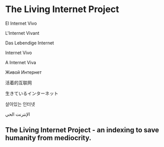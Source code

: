 # The Living Internet Project

El Internet Vivo

L'Internet Vivant

Das Lebendige Internet

Internet Vivo

A Internet Viva

Живой Интернет

活着的互联网

生きているインターネット

살아있는 인터넷

الإنترنت الحي

## The Living Internet Project - an indexing to save humanity from mediocrity.
